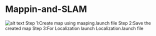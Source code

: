 # Mappin-and-SLAM

![alt text](src/sc2.png)
Step 1:Create map using maaping.launch file
Step 2:Save the created map
Step 3:For Localization launch Localization.launch file
